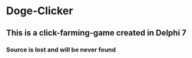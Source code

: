# Doge-Clicker
## This is a click-farming-game created in Delphi 7
### Source is lost and will be never found
